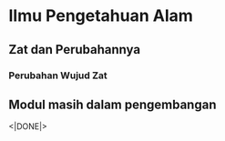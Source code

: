 # Ilmu Pengetahuan Alam
## Zat dan Perubahannya  
### Perubahan Wujud Zat

## Modul masih dalam pengembangan

<|DONE|>
